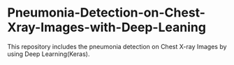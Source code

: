 # Pneumonia-Detection-on-Chest-Xray-Images-with-Deep-Leaning
This repository includes the pneumonia detection on Chest X-ray Images by using Deep Learning(Keras).
